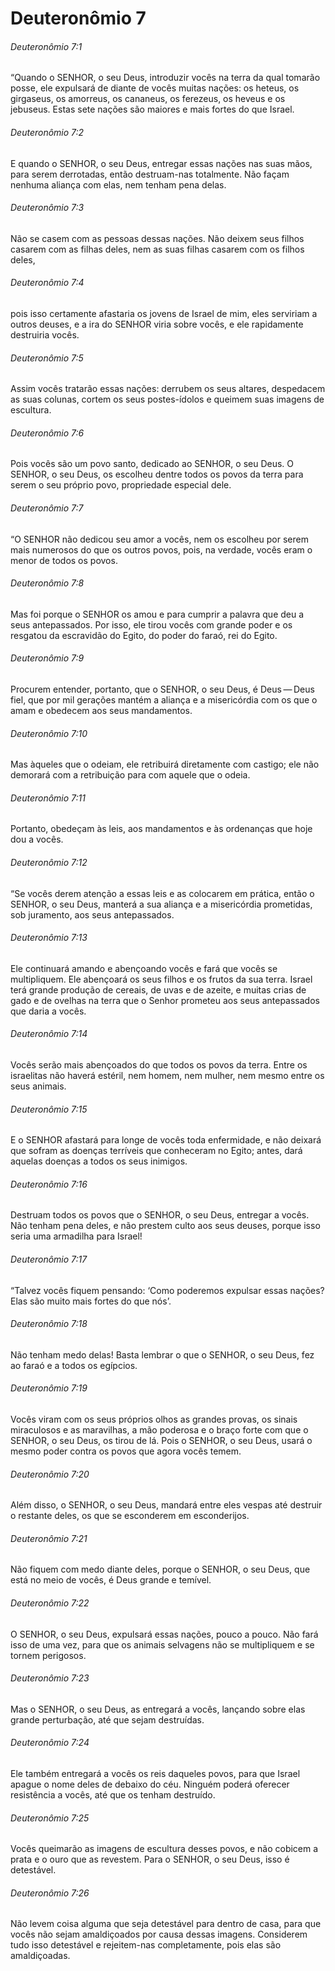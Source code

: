 # Deuteronômio 7

###### Deuteronômio 7:1

“Quando o SENHOR, o seu Deus, introduzir vocês na terra da qual tomarão posse, ele expulsará de diante de vocês muitas nações: os heteus, os girgaseus, os amorreus, os cananeus, os ferezeus, os heveus e os jebuseus. Estas sete nações são maiores e mais fortes do que Israel.

###### Deuteronômio 7:2

E quando o SENHOR, o seu Deus, entregar essas nações nas suas mãos, para serem derrotadas, então destruam-nas totalmente. Não façam nenhuma aliança com elas, nem tenham pena delas.

###### Deuteronômio 7:3

Não se casem com as pessoas dessas nações. Não deixem seus filhos casarem com as filhas deles, nem as suas filhas casarem com os filhos deles,

###### Deuteronômio 7:4

pois isso certamente afastaria os jovens de Israel de mim, eles serviriam a outros deuses, e a ira do SENHOR viria sobre vocês, e ele rapidamente destruiria vocês.

###### Deuteronômio 7:5

Assim vocês tratarão essas nações: derrubem os seus altares, despedacem as suas colunas, cortem os seus postes-ídolos e queimem suas imagens de escultura.

###### Deuteronômio 7:6

Pois vocês são um povo santo, dedicado ao SENHOR, o seu Deus. O SENHOR, o seu Deus, os escolheu dentre todos os povos da terra para serem o seu próprio povo, propriedade especial dele.

###### Deuteronômio 7:7

“O SENHOR não dedicou seu amor a vocês, nem os escolheu por serem mais numerosos do que os outros povos, pois, na verdade, vocês eram o menor de todos os povos.

###### Deuteronômio 7:8

Mas foi porque o SENHOR os amou e para cumprir a palavra que deu a seus antepassados. Por isso, ele tirou vocês com grande poder e os resgatou da escravidão do Egito, do poder do faraó, rei do Egito.

###### Deuteronômio 7:9

Procurem entender, portanto, que o SENHOR, o seu Deus, é Deus — Deus fiel, que por mil gerações mantém a aliança e a misericórdia com os que o amam e obedecem aos seus mandamentos.

###### Deuteronômio 7:10

Mas àqueles que o odeiam, ele retribuirá diretamente com castigo; ele não demorará com a retribuição para com aquele que o odeia.

###### Deuteronômio 7:11

Portanto, obedeçam às leis, aos mandamentos e às ordenanças que hoje dou a vocês.

###### Deuteronômio 7:12

“Se vocês derem atenção a essas leis e as colocarem em prática, então o SENHOR, o seu Deus, manterá a sua aliança e a misericórdia prometidas, sob juramento, aos seus antepassados.

###### Deuteronômio 7:13

Ele continuará amando e abençoando vocês e fará que vocês se multipliquem. Ele abençoará os seus filhos e os frutos da sua terra. Israel terá grande produção de cereais, de uvas e de azeite, e muitas crias de gado e de ovelhas na terra que o Senhor prometeu aos seus antepassados que daria a vocês.

###### Deuteronômio 7:14

Vocês serão mais abençoados do que todos os povos da terra. Entre os israelitas não haverá estéril, nem homem, nem mulher, nem mesmo entre os seus animais.

###### Deuteronômio 7:15

E o SENHOR afastará para longe de vocês toda enfermidade, e não deixará que sofram as doenças terríveis que conheceram no Egito; antes, dará aquelas doenças a todos os seus inimigos.

###### Deuteronômio 7:16

Destruam todos os povos que o SENHOR, o seu Deus, entregar a vocês. Não tenham pena deles, e não prestem culto aos seus deuses, porque isso seria uma armadilha para Israel!

###### Deuteronômio 7:17

“Talvez vocês fiquem pensando: ‘Como poderemos expulsar essas nações? Elas são muito mais fortes do que nós’.

###### Deuteronômio 7:18

Não tenham medo delas! Basta lembrar o que o SENHOR, o seu Deus, fez ao faraó e a todos os egípcios.

###### Deuteronômio 7:19

Vocês viram com os seus próprios olhos as grandes provas, os sinais miraculosos e as maravilhas, a mão poderosa e o braço forte com que o SENHOR, o seu Deus, os tirou de lá. Pois o SENHOR, o seu Deus, usará o mesmo poder contra os povos que agora vocês temem.

###### Deuteronômio 7:20

Além disso, o SENHOR, o seu Deus, mandará entre eles vespas até destruir o restante deles, os que se esconderem em esconderijos.

###### Deuteronômio 7:21

Não fiquem com medo diante deles, porque o SENHOR, o seu Deus, que está no meio de vocês, é Deus grande e temível.

###### Deuteronômio 7:22

O SENHOR, o seu Deus, expulsará essas nações, pouco a pouco. Não fará isso de uma vez, para que os animais selvagens não se multipliquem e se tornem perigosos.

###### Deuteronômio 7:23

Mas o SENHOR, o seu Deus, as entregará a vocês, lançando sobre elas grande perturbação, até que sejam destruídas.

###### Deuteronômio 7:24

Ele também entregará a vocês os reis daqueles povos, para que Israel apague o nome deles de debaixo do céu. Ninguém poderá oferecer resistência a vocês, até que os tenham destruído.

###### Deuteronômio 7:25

Vocês queimarão as imagens de escultura desses povos, e não cobicem a prata e o ouro que as revestem. Para o SENHOR, o seu Deus, isso é detestável.

###### Deuteronômio 7:26

Não levem coisa alguma que seja detestável para dentro de casa, para que vocês não sejam amaldiçoados por causa dessas imagens. Considerem tudo isso detestável e rejeitem-nas completamente, pois elas são amaldiçoadas.

